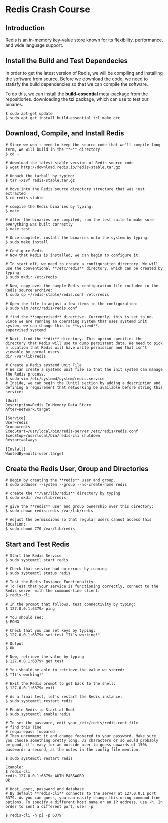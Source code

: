 Redis Crash Course
==================

Introduction
------------
Redis is an in-memory key-value store known for its flexibility, performance, and wide language support.

Install the Build and Test Dependecies
--------------------------------------
In order to get the latest version of Redis, we will be compiling and installing the software from source. Before we download the code, we need to statisfy the build dependencies so that we can compile the software.

To do this, we can install the **build-essential** meta-package from the repositiories. downloading the **tcl** package, which can use to test our binaries.

```
$ sudo apt-get update 
$ sudo apt-get install build-essential tcl make gcc 
```

Download, Compile, and Install Redis 
------------------------------------
```
# Since we won't need to keep the source code that we'll compile long term, we will build in the **~** directory.
$ cd ~ 

# download the latest stable version of Redis source code
$ wget http://download.redis.io/redis-stable.tar.gz 

# Unpack the tarball by typing:
$ tar -xzvf redis-stable.tar.gz

# Move into the Redis source directory structure that was just extracted
$ cd redis-stable 

# compile the Redis binaries by typing:
$ make 

# After the binaries are compiled, run the test suite to make sure everything was built correctly
$ make test 

# Once complete, install the binaries onto the system by typing:
$ sudo make install

# Configure Redis 
# Now that Redis is installed, we can begin to configure it.

# To start off, we need to create a configuration directory. We will use the conventional **/etc/redis** directory, which can be created by typing:
$ sudo mkdir /etc/redis 

# Now, copy over the sample Redis configuration file included in the Redis source archive:
$ sudo cp ~/redis-stable/redis.conf /etc/redis 

# Open the file to adjust a few items in the configuration:
$ sudo vim /etc/redis/redis.conf 

# find the **supervised** directive. Currently, this is set to no. Since we are running an operating system that uses systemd init system, we can change this to **systemd**.
supervised systemd 

# Next, find the **dir** directory. This option specifies the directory that Redis will use to dump persistent data. We need to pick a location that Redis will have write permission and that isn't viewable by normal users.
dir /var/lib/redis 

# Create a Redis systemd Unit File 
# We can create a systemd unit file so that the init system can manage the Redis process.
$ sudo vim /etc/systemd/system/redis.service 
# Inside, we can begin the [Unit] section by adding a description and defining a requirement that networking be available before string this service:

[Unit]
Description=Redis In-Memory Data Store 
After=network.target 

[Service]
User=redis 
Group=redis 
ExecStart=/usr/local/bin/redis-server /etc/redis/redis.conf 
ExecStop=/usr/local/bin/redis-cli shutdown 
Restart=always

[Install]
WantedBy=multi-user.target 
```

Create the Redis User, Group and Directories 
--------------------------------------------
```
# Begin by creating the **redis** user and group. 
$ sudo adduser --system --group --no-create-home redis 

# create the **/var/lib/redis** directory by typing 
$ sudo mkdir /var/lib/redis 

# give the **redis** user and group ownership over this directory:
$ sudo chown redis:redis /var/lib/redis 

# Adjust the permissions so that regular users cannot access this location:
$ sudo chmod 770 /var/lib/redis 
```

Start and Test Redis
--------------------
```
# Start the Redis Service 
$ sudo systemctl start redis 

# Check that service had no errors by running
$ sudo systemctl status redis 

# Test the Redis Instance Functionality 
# To Test that your service is functioning correctly, connect to the Redis server with the command-line client:
$ redis-cli

# In the prompt that follows, test connectivity by typing:
$ 127.0.0.1:6379> ping 

# You should see:
$ PONG 

# Check that you can set keys by typing:
$ 127.0.0.1:6379> set test "It's working!"

# Output 
$ OK 

# Now, retrieve the value by typing 
$ 127.0.0.1:6379> get test 

# You should be able to retrieve the value we stored:
$ "It's working!"

# Exit the Redis prompt to get back to the shell:
$ 127.0.0.1:6379> exit 

# As a final test, let's restart the Redis instance:
$ sudo systemctl restart redis 

# Enable Redis to Start at Boot
$ sudo systemctl enable redis 

# To set the password, edit your /etc/redis/redis.conf file 
# find this line 
# requirepass foobared  
# Then uncomment it and change foobared to your password. Make sure you choose something pretty long, 32 characters or so would probably be good, it's easy for an outside user to guess upwards of 150k passwords a second, as the notes in the config file mention, 

$ sudo systemctl restart redis  

Example:
$ redis-cli 
redis 127.0.0.1:6379> AUTH PASSWORD 
Ok 

# Host, port, password and database 
# By default **redis-cli** connects to the server at 127.0.0.1 port 6379. As you can guess, you can easily change this using command line options. To specify a different host name or an IP address, use -h. In order to sent a different port, user -p 

$ redis-cli -h pi -p 6379 
```
